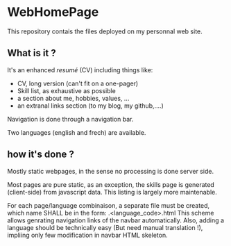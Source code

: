 # WebHomePage

This repository contais the files deployed on my personnal web site.

## What is it ?

It's an enhanced *resumé* (CV) including things like:
* CV, long version (can't fit on a one-pager)
* Skill list, as exhaustive as possible
* a section about me, hobbies, values, ...
* an extranal links section (to my blog, my github,....)

Navigation is done through a navigation bar.

Two languages (english and frech) are available.

## how it's done ?

Mostly static webpages, in the sense no processing is done server side.

Most pages are pure static, as an exception, the skills page is generated (client-side) from javascript data.
This listing is largely more maintenable.

For each page/language combinaison, a separate file must be created, which name SHALL be in the form:
<pagename>.<language_code>.html
This scheme allows genrating navigation links of the navbar automatically.
Also, adding a language should be technically easy (But need manual translation !), impliing only few modification in navbar HTML skeleton.

